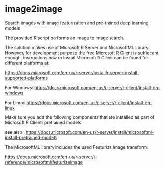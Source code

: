 
# image2image
Search images with  image featurization and pre-trained deep learning models

The provided R script performs an image to image search.

The solution makes use of Microsoft R Server and MicrosoftML library. However, for development purpose the free Microsoft R Client is suffiecent enough. Instructions how to install Microsoft R Client can be found for different platforms at:


https://docs.microsoft.com/en-us/r-server/install/r-server-install-supported-platforms

	
For Windows: https://docs.microsoft.com/en-us/r-server/r-client/install-on-windows

		
For Linux: https://docs.microsoft.com/en-us/r-server/r-client/install-on-linux

		
                
Make sure you add the following components that are installed as part of Microsoft R Client: pretrained models. 

  see also : https://docs.microsoft.com/en-us/r-server/install/microsoftml-install-pretrained-models
 
 The MicrosoftML library includes the used Featurize Image transform:
 
 https://docs.microsoft.com/en-us/r-server/r-reference/microsoftml/featurizeimage
